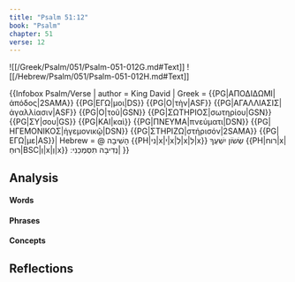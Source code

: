 ```yaml
---
title: "Psalm 51:12"
book: "Psalm"
chapter: 51
verse: 12
---
```

![[/Greek/Psalm/051/Psalm-051-012G.md#Text]]
![[/Hebrew/Psalm/051/Psalm-051-012H.md#Text]]

{{Infobox Psalm/Verse |
  author = King David |
  Greek = {{PG|ΑΠΟΔΙΔΩΜΙ|ἀπόδος|2SAMA}} {{PG|ΕΓΩ|μοι|DS}} {{PG|Ο|τὴν|ASF}} {{PG|ΑΓΑΛΛΙΑΣΙΣ|ἀγαλλίασιν|ASF}} {{PG|Ο|τοῦ|GSN}} {{PG|ΣΩΤΗΡΙΟΣ|σωτηρίου|GSN}} {{PG|ΣΥ|σου|GS}} {{PG|ΚΑΙ|καὶ}} {{PG|ΠΝΕΥΜΑ|πνεύματι|DSN}} {{PG|ΗΓΕΜΟΝΙΚΟΣ|ἡγεμονικῷ|DSN}} {{PG|ΣΤΗΡΙΖΩ|στήρισόν|2SAMA}} {{PG|ΕΓΩ|με|AS}}|
  Hebrew = @
הָשִׁיבָה
{{PH|ני|x|י|x|לְ|x|לִּ|x}}
שְׂשׂוֹן
יִשְׁעֶךָ
{{PH|רוח|x|רוּחַ|BSC|וְ|x|וְ|x}}
נְדִיבָה
תִסְמְכֵנִי
׃|
}}

## Analysis

#### Words

#### Phrases

#### Concepts

## Reflections
